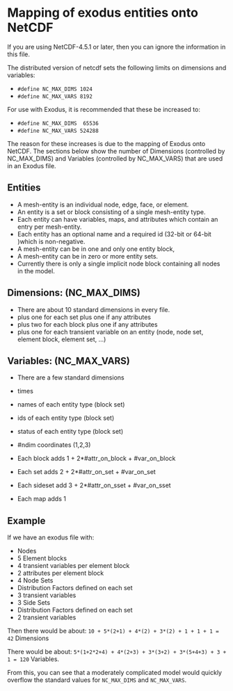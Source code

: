 # Mapping of exodus entities onto NetCDF

If you are using NetCDF-4.5.1 or later, then you can ignore the information in this file.

The distributed version of netcdf sets the following limits
on dimensions and variables:
*  `#define NC_MAX_DIMS 1024`
*  `#define NC_MAX_VARS 8192`

For use with Exodus, it is recommended that these be increased to:
*  `#define NC_MAX_DIMS  65536`
*  `#define NC_MAX_VARS 524288`

The reason for these increases is due to the mapping of Exodus onto
NetCDF. The sections below show the number of Dimensions (controlled
by NC_MAX_DIMS) and Variables (controlled by NC_MAX_VARS) that are
used in an Exodus file.

## Entities
*  A mesh-entity is an individual node, edge, face, or element.
*  An entity is a set or block consisting of a single mesh-entity type.
*  Each entity can have variables, maps, and attributes which contain an entry per mesh-entity.
*  Each entity has an optional name and a required id (32-bit or 64-bit )which is non-negative.
*  A mesh-entity can be in one and only one entity block,
*  A mesh-entity can be in zero or more entity sets.
*  Currently there is only a single implicit node block containing all nodes in the model.

## Dimensions: (NC_MAX_DIMS)
*  There are about 10 standard dimensions in every file.
*  plus one for each set plus one if any attributes
*  plus two for each block plus one if any attributes
*  plus one for each transient variable on an entity (node, node set, element block, element set, ...)

## Variables: (NC_MAX_VARS)
*  There are a few standard dimensions
  *  times
  *  names of each entity type (block set)
  *  ids of each entity type (block set)
  *  status of each entity type (block set)
  *  #ndim coordinates (1,2,3)

*  Each block adds 1 + 2*#attr_on_block + #var_on_block
*  Each set adds 2 + 2*#attr_on_set + #var_on_set
*  Each sideset add 3 + 2*#attr_on_sset + #var_on_sset
*  Each map adds 1

## Example
If we have an exodus file with:
*  Nodes
*  5 Element blocks
  *  4 transient variables per element block
  *  2 attributes per element block
*  4 Node Sets
  *  Distribution Factors defined on each set
  *  3 transient variables
*  3 Side Sets
  *  Distribution Factors defined on each set
  *  2 transient variables

Then there would be about:
 `10 + 5*(2+1) + 4*(2) + 3*(2) + 1 + 1 + 1 = 42` Dimensions

There would be about:
 `5*(1+2*2+4) + 4*(2+3) + 3*(3+2) + 3*(5+4+3) + 3 + 1 = 120` Variables.

From this, you can see that a moderately complicated model would
quickly overflow the standard values for `NC_MAX_DIMS` and `NC_MAX_VARS`.
